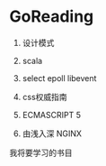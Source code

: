 GoReading
=========

1. 设计模式

2. scala

3. select epoll libevent

4. css权威指南

5. ECMASCRIPT 5

6. 由浅入深 NGINX


我将要学习的书目

